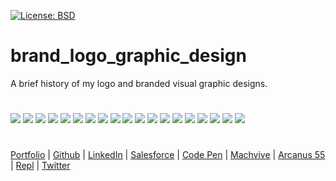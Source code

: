 [![License: BSD](https://badgen.net/badge/license/BSD/orange)](https://opensource.org/licenses/BSD-3-Clause)
# brand_logo_graphic_design
A brief history of my logo and branded visual graphic designs.
#
![](https://neodigm.github.io/brand_logo_graphic_design/fantastic/discerning/1.jpg)
![](https://neodigm.github.io/brand_logo_graphic_design/fantastic/discerning/2.jpg)
![](https://neodigm.github.io/brand_logo_graphic_design/fantastic/discerning/3.jpg)
![](https://neodigm.github.io/brand_logo_graphic_design/fantastic/discerning/4.jpg)
![](https://neodigm.github.io/brand_logo_graphic_design/fantastic/discerning/5.jpg)
![](https://neodigm.github.io/brand_logo_graphic_design/fantastic/discerning/6.jpg)
![](https://neodigm.github.io/brand_logo_graphic_design/fantastic/discerning/7.jpg)
![](https://neodigm.github.io/brand_logo_graphic_design/fantastic/discerning/8.jpg)
![](https://neodigm.github.io/brand_logo_graphic_design/fantastic/discerning/9.jpg)
![](https://neodigm.github.io/brand_logo_graphic_design/fantastic/discerning/10.jpg)
![](https://neodigm.github.io/brand_logo_graphic_design/fantastic/discerning/11.jpg)
![](https://neodigm.github.io/brand_logo_graphic_design/fantastic/discerning/12.jpg)
![](https://neodigm.github.io/brand_logo_graphic_design/fantastic/discerning/13.jpg)
![](https://neodigm.github.io/brand_logo_graphic_design/fantastic/discerning/14.jpg)
![](https://neodigm.github.io/brand_logo_graphic_design/fantastic/discerning/15.jpg)
![](https://neodigm.github.io/brand_logo_graphic_design/fantastic/discerning/16.jpg)
![](https://neodigm.github.io/brand_logo_graphic_design/fantastic/discerning/17.jpg)
![](https://neodigm.github.io/brand_logo_graphic_design/fantastic/discerning/18.jpg)
![](https://neodigm.github.io/brand_logo_graphic_design/fantastic/discerning/19.jpg)
#
[Portfolio](https://www.theScottKrause.com) |
[Github](https://github.com/neodigm) |
[LinkedIn](https://www.linkedin.com/in/neodigm24/) |
[Salesforce](https://trailblazer.me/id/skrause) |
[Code Pen](https://codepen.io/neodigm24) |
[Machvive](https://machvive.com/) |
[Arcanus 55](https://www.arcanus55.com/) |
[Repl](https://repl.it/@neodigm) |
[Twitter](https://twitter.com/neodigm24)